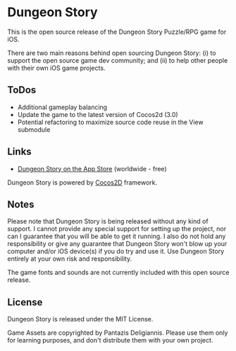Dungeon Story
================

This is the open source release of the Dungeon Story Puzzle/RPG game for iOS.

There are two main reasons behind open sourcing Dungeon Story: (i) to support
the open source game dev community; and (ii) to help other people with their
own iOS game projects.

## ToDos

* Additional gameplay balancing
* Update the game to the latest version of Cocos2d (3.0)
* Potential refactoring to maximize source code reuse in the View submodule

## Links

* [Dungeon Story on the App Store][1] (worldwide - free)

Dungeon Story is powered by [Cocos2D][2] framework.

[1]: https://itunes.apple.com/us/app/dungeon-story/id560744147?mt=8
[2]: http://www.cocos2d-iphone.org/

## Notes

Please note that Dungeon Story is being released without any kind of support.
I cannot provide any special support for setting up the project, nor can I
guarantee that you will be able to get it running. I also do not hold any
responsibility or give any guarantee that Dungeon Story won't blow up your
computer and/or iOS device(s) if you do try and use it. Use Dungeon Story
entirely at your own risk and responsibility.

The game fonts and sounds are not currently included with this open source release.

## License

Dungeon Story is released under the MIT License.

Game Assets are copyrighted by Pantazis Deligiannis. Please use them only for
learning purposes, and don't distribute them with your own project.

